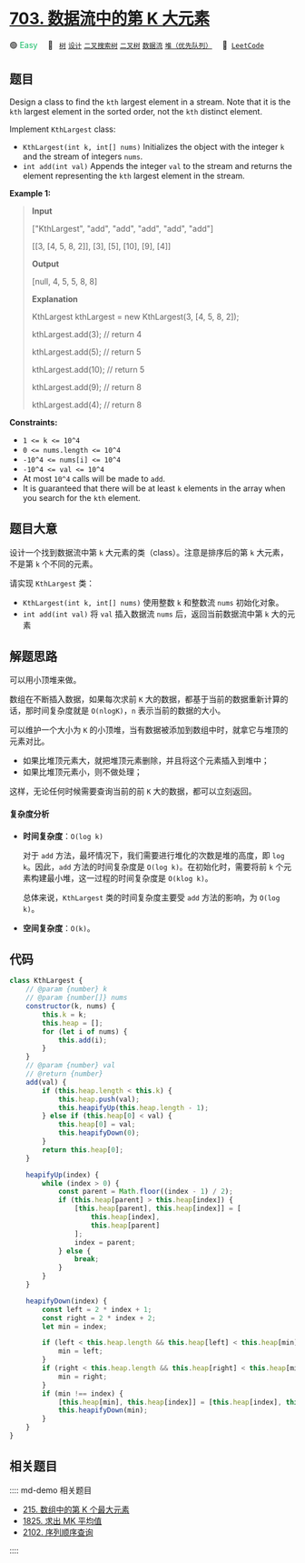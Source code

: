 # [703. 数据流中的第 K 大元素](https://leetcode.com/problems/kth-largest-element-in-a-stream)

🟢 <font color=#15bd66>Easy</font>&emsp; 🔖&ensp; [`树`](/leetcode/outline/tag/tree.md) [`设计`](/leetcode/outline/tag/design.md) [`二叉搜索树`](/leetcode/outline/tag/binary-search-tree.md) [`二叉树`](/leetcode/outline/tag/binary-tree.md) [`数据流`](/leetcode/outline/tag/data-streams.md) [`堆（优先队列）`](/leetcode/outline/tag/heap-priority-queue.md)&emsp; 🔗&ensp;[`LeetCode`](https://leetcode.com/problems/kth-largest-element-in-a-stream/)

## 题目

Design a class to find the `kth` largest element in a stream. Note that it is
the `kth` largest element in the sorted order, not the `kth` distinct element.

Implement `KthLargest` class:

- `KthLargest(int k, int[] nums)` Initializes the object with the integer `k` and the stream of integers `nums`.
- `int add(int val)` Appends the integer `val` to the stream and returns the element representing the `kth` largest element in the stream.

**Example 1:**

> **Input**
>
> ["KthLargest", "add", "add", "add", "add", "add"]
>
> [[3, [4, 5, 8, 2]], [3], [5], [10], [9], [4]]
>
> **Output**
>
> [null, 4, 5, 5, 8, 8]
>
> **Explanation**
>
> KthLargest kthLargest = new KthLargest(3, [4, 5, 8, 2]);
>
> kthLargest.add(3); // return 4
>
> kthLargest.add(5); // return 5
>
> kthLargest.add(10); // return 5
>
> kthLargest.add(9); // return 8
>
> kthLargest.add(4); // return 8

**Constraints:**

- `1 <= k <= 10^4`
- `0 <= nums.length <= 10^4`
- `-10^4 <= nums[i] <= 10^4`
- `-10^4 <= val <= 10^4`
- At most `10^4` calls will be made to `add`.
- It is guaranteed that there will be at least `k` elements in the array when you search for the `kth` element.

## 题目大意

设计一个找到数据流中第 `k` 大元素的类（class）。注意是排序后的第 `k` 大元素，不是第 `k` 个不同的元素。

请实现 `KthLargest` 类：

- `KthLargest(int k, int[] nums)` 使用整数 `k` 和整数流 `nums` 初始化对象。
- `int add(int val)` 将 `val` 插入数据流 `nums` 后，返回当前数据流中第 `k` 大的元素

## 解题思路

可以用小顶堆来做。

数组在不断插入数据，如果每次求前 `K` 大的数据，都基于当前的数据重新计算的话，那时间复杂度就是 `O(nlogK)`，`n` 表示当前的数据的大小。

可以维护一个大小为 `K` 的小顶堆，当有数据被添加到数组中时，就拿它与堆顶的元素对比。

- 如果比堆顶元素大，就把堆顶元素删除，并且将这个元素插入到堆中；
- 如果比堆顶元素小，则不做处理；

这样，无论任何时候需要查询当前的前 `K` 大的数据，都可以立刻返回。

#### 复杂度分析

- **时间复杂度**：`O(log k)`

  对于 `add` 方法，最坏情况下，我们需要进行堆化的次数是堆的高度，即 `log k`。因此，`add` 方法的时间复杂度是 `O(log k)`。在初始化时，需要将前 `k` 个元素构建最小堆，这一过程的时间复杂度是 `O(klog k)`。

  总体来说，`KthLargest` 类的时间复杂度主要受 `add` 方法的影响，为 `O(log k)`。

- **空间复杂度**：`O(k)`。

## 代码

```javascript
class KthLargest {
	// @param {number} k
	// @param {number[]} nums
	constructor(k, nums) {
		this.k = k;
		this.heap = [];
		for (let i of nums) {
			this.add(i);
		}
	}
	// @param {number} val
	// @return {number}
	add(val) {
		if (this.heap.length < this.k) {
			this.heap.push(val);
			this.heapifyUp(this.heap.length - 1);
		} else if (this.heap[0] < val) {
			this.heap[0] = val;
			this.heapifyDown(0);
		}
		return this.heap[0];
	}

	heapifyUp(index) {
		while (index > 0) {
			const parent = Math.floor((index - 1) / 2);
			if (this.heap[parent] > this.heap[index]) {
				[this.heap[parent], this.heap[index]] = [
					this.heap[index],
					this.heap[parent]
				];
				index = parent;
			} else {
				break;
			}
		}
	}

	heapifyDown(index) {
		const left = 2 * index + 1;
		const right = 2 * index + 2;
		let min = index;

		if (left < this.heap.length && this.heap[left] < this.heap[min]) {
			min = left;
		}
		if (right < this.heap.length && this.heap[right] < this.heap[min]) {
			min = right;
		}
		if (min !== index) {
			[this.heap[min], this.heap[index]] = [this.heap[index], this.heap[min]];
			this.heapifyDown(min);
		}
	}
}
```

## 相关题目

:::: md-demo 相关题目

- [215. 数组中的第 K 个最大元素](https://leetcode.com/problems/kth-largest-element-in-an-array)
- [1825. 求出 MK 平均值](https://leetcode.com/problems/finding-mk-average)
- [2102. 序列顺序查询](https://leetcode.com/problems/sequentially-ordinal-rank-tracker)

::::
